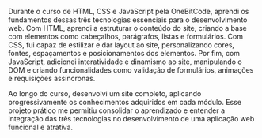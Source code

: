 
Durante o curso de HTML, CSS e JavaScript pela OneBitCode, aprendi os fundamentos dessas três tecnologias essenciais para o desenvolvimento web. Com HTML, aprendi a estruturar o conteúdo do site, criando a base com elementos como cabeçalhos, parágrafos, listas e formulários. Com CSS, fui capaz de estilizar e dar layout ao site, personalizando cores, fontes, espaçamentos e posicionamentos dos elementos. Por fim, com JavaScript, adicionei interatividade e dinamismo ao site, manipulando o DOM e criando funcionalidades como validação de formulários, animações e requisições assíncronas.

Ao longo do curso, desenvolvi um site completo, aplicando progressivamente os conhecimentos adquiridos em cada módulo. Esse projeto prático me permitiu consolidar o aprendizado e entender a integração das três tecnologias no desenvolvimento de uma aplicação web funcional e atrativa.
